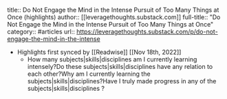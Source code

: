title:: Do Not Engage the Mind in the Intense Pursuit of Too Many Things at Once (highlights)
author:: [[leveragethoughts.substack.com]]
full-title:: "Do Not Engage the Mind in the Intense Pursuit of Too Many Things at Once"
category:: #articles
url:: https://leveragethoughts.substack.com/p/do-not-engage-the-mind-in-the-intense

- Highlights first synced by [[Readwise]] [[Nov 18th, 2022]]
	- How many subjects|skills|disciplines am I currently learning intensely?Do these subjects|skills|disciplines have any relation to each other?Why am I currently learning the subjects|skills|disciplines?Have I truly made progress in any of the subjects|skills|disciplines ?